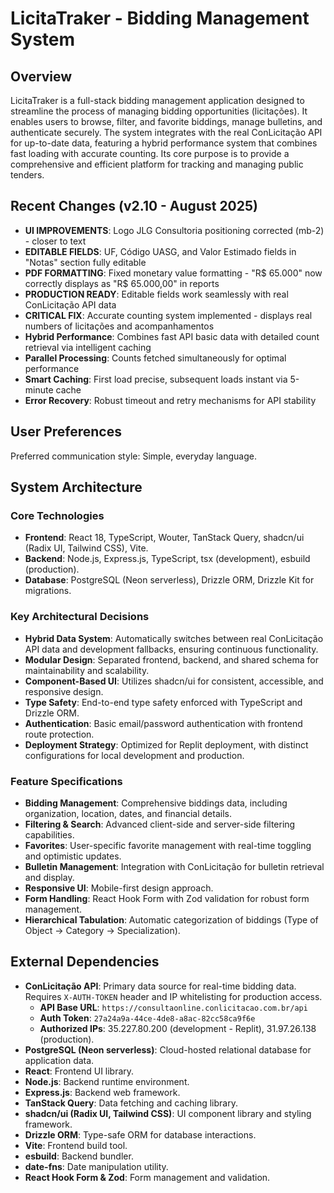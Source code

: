 # LicitaTraker - Bidding Management System

## Overview
LicitaTraker is a full-stack bidding management application designed to streamline the process of managing bidding opportunities (licitações). It enables users to browse, filter, and favorite biddings, manage bulletins, and authenticate securely. The system integrates with the real ConLicitação API for up-to-date data, featuring a hybrid performance system that combines fast loading with accurate counting. Its core purpose is to provide a comprehensive and efficient platform for tracking and managing public tenders.

## Recent Changes (v2.10 - August 2025)
- **UI IMPROVEMENTS**: Logo JLG Consultoria positioning corrected (mb-2) - closer to text
- **EDITABLE FIELDS**: UF, Código UASG, and Valor Estimado fields in "Notas" section fully editable
- **PDF FORMATTING**: Fixed monetary value formatting - "R$ 65.000" now correctly displays as "R$ 65.000,00" in reports
- **PRODUCTION READY**: Editable fields work seamlessly with real ConLicitação API data
- **CRITICAL FIX**: Accurate counting system implemented - displays real numbers of licitações and acompanhamentos
- **Hybrid Performance**: Combines fast API basic data with detailed count retrieval via intelligent caching
- **Parallel Processing**: Counts fetched simultaneously for optimal performance
- **Smart Caching**: First load precise, subsequent loads instant via 5-minute cache
- **Error Recovery**: Robust timeout and retry mechanisms for API stability

## User Preferences
Preferred communication style: Simple, everyday language.

## System Architecture

### Core Technologies
- **Frontend**: React 18, TypeScript, Wouter, TanStack Query, shadcn/ui (Radix UI, Tailwind CSS), Vite.
- **Backend**: Node.js, Express.js, TypeScript, tsx (development), esbuild (production).
- **Database**: PostgreSQL (Neon serverless), Drizzle ORM, Drizzle Kit for migrations.

### Key Architectural Decisions
- **Hybrid Data System**: Automatically switches between real ConLicitação API data and development fallbacks, ensuring continuous functionality.
- **Modular Design**: Separated frontend, backend, and shared schema for maintainability and scalability.
- **Component-Based UI**: Utilizes shadcn/ui for consistent, accessible, and responsive design.
- **Type Safety**: End-to-end type safety enforced with TypeScript and Drizzle ORM.
- **Authentication**: Basic email/password authentication with frontend route protection.
- **Deployment Strategy**: Optimized for Replit deployment, with distinct configurations for local development and production.

### Feature Specifications
- **Bidding Management**: Comprehensive biddings data, including organization, location, dates, and financial details.
- **Filtering & Search**: Advanced client-side and server-side filtering capabilities.
- **Favorites**: User-specific favorite management with real-time toggling and optimistic updates.
- **Bulletin Management**: Integration with ConLicitação for bulletin retrieval and display.
- **Responsive UI**: Mobile-first design approach.
- **Form Handling**: React Hook Form with Zod validation for robust form management.
- **Hierarchical Tabulation**: Automatic categorization of biddings (Type of Object → Category → Specialization).

## External Dependencies

- **ConLicitação API**: Primary data source for real-time bidding data. Requires `X-AUTH-TOKEN` header and IP whitelisting for production access.
  - **API Base URL**: `https://consultaonline.conlicitacao.com.br/api`
  - **Auth Token**: `27a24a9a-44ce-4de8-a8ac-82cc58ca9f6e`
  - **Authorized IPs**: 35.227.80.200 (development - Replit), 31.97.26.138 (production).
- **PostgreSQL (Neon serverless)**: Cloud-hosted relational database for application data.
- **React**: Frontend UI library.
- **Node.js**: Backend runtime environment.
- **Express.js**: Backend web framework.
- **TanStack Query**: Data fetching and caching library.
- **shadcn/ui (Radix UI, Tailwind CSS)**: UI component library and styling framework.
- **Drizzle ORM**: Type-safe ORM for database interactions.
- **Vite**: Frontend build tool.
- **esbuild**: Backend bundler.
- **date-fns**: Date manipulation utility.
- **React Hook Form & Zod**: Form management and validation.